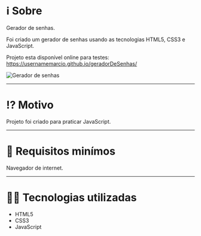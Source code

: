 <h1>ℹ️ Sobre</h1>
<p>Gerador de senhas.

Foi criado um gerador de senhas usando as tecnologias HTML5, CSS3 e JavaScript.

Projeto esta disponível online para testes: <a href="https://usernamemarcio.github.io/geradorDeSenhas/">https://usernamemarcio.github.io/geradorDeSenhas/</a></p>

![Gerador de senhas](https://user-images.githubusercontent.com/80237531/178854010-ccda9fb3-c59a-499e-8a25-8917ca054558.png)

---

<h1>⁉️ Motivo</h1>
<p>Projeto foi criado para praticar JavaScript.</p>

---

<h1>🌱 Requisitos minímos</h1>
<p>Navegador de internet.</p>

---

<h1>👨‍💻 Tecnologias utilizadas</h1>

+ HTML5
+ CSS3
+ JavaScript
